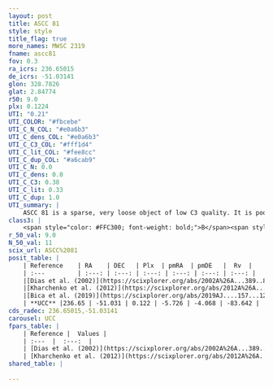 ```yaml
---
layout: post
title: ASCC 81
style: style
title_flag: true
more_names: MWSC 2319
fname: ascc81
fov: 0.3
ra_icrs: 236.65015
de_icrs: -51.03141
glon: 328.7826
glat: 2.84774
r50: 9.0
plx: 0.1224
UTI: "0.21"
UTI_COLOR: "#fbcebe"
UTI_C_N_COL: "#e0a6b3"
UTI_C_dens_COL: "#e0a6b3"
UTI_C_C3_COL: "#fff1d4"
UTI_C_lit_COL: "#fee8cc"
UTI_C_dup_COL: "#a6cab9"
UTI_C_N: 0.0
UTI_C_dens: 0.0
UTI_C_C3: 0.38
UTI_C_lit: 0.33
UTI_C_dup: 1.0
UTI_summary: |
    ASCC 81 is a sparse, very loose object of low C3 quality. It is poorly studied in the literature, with no articles listed in the last 6 years.<br><br><span style="color: #99180f; font-weight: bold;">Warning: </span>contains less than 25 stars with <i>P>0.5</i> estimated.
class3: |
    <span style="color: #FFC300; font-weight: bold;">B</span><span style="color: red; font-weight: bold;">C</span>
r_50_val: 9.0
N_50_val: 11
scix_url: ASCC%2081
posit_table: |
    | Reference    | RA    | DEC   | Plx  | pmRA  | pmDE   |  Rv  |
    | :---         | :---: | :---: | :---: | :---: | :---: | :---: |
    |[Dias et al. (2002)](https://scixplorer.org/abs/2002A%26A...389..871D) | 236.729 | -50.98 | -- | -3.76 | -4.88 | -- |
    |[Kharchenko et al. (2012)](https://scixplorer.org/abs/2012A%26A...543A.156K) | 236.692 | -50.995 | -- | -3.6 | -4.55 | -- |
    |[Bica et al. (2019)](https://scixplorer.org/abs/2019AJ....157...12B) | 236.72 | -50.982 | -- | -- | -- | -- |
    | **UCC** |236.65 | -51.031 | 0.122 | -5.726 | -4.068 | -83.642 | 
cds_radec: 236.65015,-51.03141
carousel: UCC
fpars_table: |
    | Reference |  Values |
    | :---  |  :---:  |
    | [Dias et al. (2002)](https://scixplorer.org/abs/2002A%26A...389..871D) | `E(B-V)=0.15, Dist=700.0, Age=8.38` |
    | [Kharchenko et al. (2012)](https://scixplorer.org/abs/2012A%26A...543A.156K) | `e_bv=0.167, distance=850, log_age=8.75` |
shared_table: |
    
---
```

